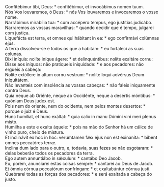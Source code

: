 <div class="dropcap text-justify">Confitébimur tibi, Deus: * confitébimur, et invocábimus nomen tuum.</div>
<div class="dropcap text-justify">Nós Vos louvaremos, ó Deus: * nós Vos louvaremos e invocaremos o vosso nome.</div>
<div class="text-justify">Narrábimus mirabília tua: * cum accépero tempus, ego justítias judicábo.</div>
<div class="text-justify">Narraremos as vossas maravilhas: * quando decidir que é tempo, julgarei com justiça.</div>
<div class="text-justify">Liquefácta est terra, et omnes qui hábitant in ea: * ego confirmávi colúmnas ejus.</div>
<div class="text-justify">A terra dissolveu-se e todos os que a habitam: * eu fortaleci as suas colunas.</div>
<div class="text-justify">Dixi iníquis: nolíte iníque ágere: * et delinquéntibus: nolíte exaltáre cornu:</div>
<div class="text-justify">Disse aos iníquos: não pratiqueis iniquidade: * e aos pecadores: não ergueis a cabeça:</div>
<div class="text-justify">Nolíte extóllere in altum cornu vestrum: * nolíte loqui advérsus Deum iniquitátem.</div>
<div class="text-justify">Não levanteis com insolência as vossas cabeças: * não faleis iniquamente contra Deus.</div>
<div class="text-justify">Quia neque ab Oriénte, neque ab Occidénte, neque a desértis móntibus: * quóniam Deus judex est.</div>
<div class="text-justify">Pois nem do oriente, nem do ocidente, nem pelos montes desertos: * porque o juiz é Deus.</div>
<div class="text-justify">Hunc humíliat, et hunc exáltat: * quia calix in manu Dómini vini meri plenus misto.</div>
<div class="text-justify">Humilha a este e exalta àquele: * pois na mão do Senhor há um cálice de vinho puro, cheio de mistura.</div>
<div class="text-justify">Et inclinávit ex hoc in hoc: verúmtamen fæx ejus non est exinaníta: * bibent omnes peccatóres terræ.</div>
<div class="text-justify">Inclina dum lado para o outro, e, todavia, suas fezes se não esgotaram: * delas beberão todos os pecadores da terra.</div>
<div class="text-justify">Ego autem annuntiábo in sǽculum: * cantábo Deo Jacob.</div>
<div class="text-justify">Eu, porém, anunciarei estas coisas sempre: * cantarei ao Deus de Jacob.</div>
<div class="text-justify">Et ómnia córnua peccatórum confríngam: * et exaltabúntur córnua justi.</div>
<div class="text-justify">Quebrarei todas as forças dos pecadores: * e será exaltada a cabeça do justo.</div>
